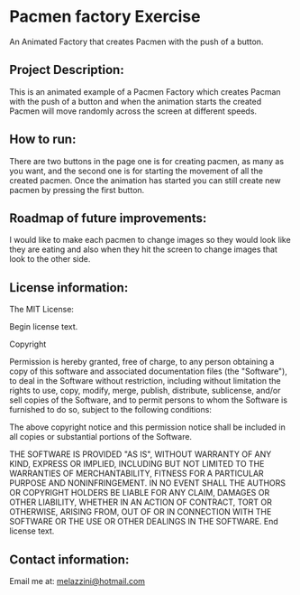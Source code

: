 # Pacmen factory Exercise
An Animated Factory that creates Pacmen with the push of a button.
## Project Description:
This is an animated example of a Pacmen Factory which creates Pacman with the push of a button and when the animation starts the created Pacmen will move randomly across the screen at different speeds.
## How to run:
There are two buttons in the page one is for creating pacmen, as many as you want, and the second one is for starting the movement of all the created pacmen. Once the animation has started you can still create new pacmen by pressing the first button.
## Roadmap of future improvements:
I would like to make each pacmen to change images so they would look like they are eating and also when they hit the screen to change images that look to the other side.
## License information:
The MIT License:

Begin license text.

Copyright <YEAR> <COPYRIGHT HOLDER>

Permission is hereby granted, free of charge, to any person obtaining a copy of this software and associated documentation files (the "Software"), to deal in the Software without restriction, including without limitation the rights to use, copy, modify, merge, publish, distribute, sublicense, and/or sell copies of the Software, and to permit persons to whom the Software is furnished to do so, subject to the following conditions:

The above copyright notice and this permission notice shall be included in all copies or substantial portions of the Software.

THE SOFTWARE IS PROVIDED "AS IS", WITHOUT WARRANTY OF ANY KIND, EXPRESS OR IMPLIED, INCLUDING BUT NOT LIMITED TO THE WARRANTIES OF MERCHANTABILITY, FITNESS FOR A PARTICULAR PURPOSE AND NONINFRINGEMENT. IN NO EVENT SHALL THE AUTHORS OR COPYRIGHT HOLDERS BE LIABLE FOR ANY CLAIM, DAMAGES OR OTHER LIABILITY, WHETHER IN AN ACTION OF CONTRACT, TORT OR OTHERWISE, ARISING FROM, OUT OF OR IN CONNECTION WITH THE SOFTWARE OR THE USE OR OTHER DEALINGS IN THE SOFTWARE.
End license text.
  
## Contact information:
  Email me at: melazzini@hotmail.com
  
